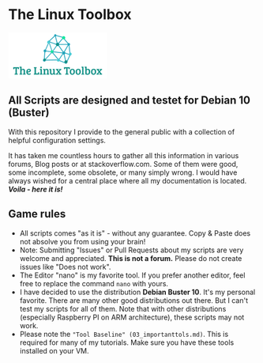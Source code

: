 # The Linux Toolbox
![The Linux Toolbox Logo](/images/logo.png)
## All Scripts are designed and testet for Debian 10 (Buster)

With this repository I provide to the general public with a collection of helpful configuration settings.

It has taken me countless hours to gather all this information in various forums, Blog posts or at stackoverflow.com. Some of them were good, some incomplete, some obsolete, or many simply wrong. I would have always wished for a central place where all my documentation is located. ***Voila - here it is!***

## Game rules
* All scripts comes "as it is" - without any guarantee. Copy & Paste does not absolve you from using your brain!
* Note: Submitting "Issues" or Pull Requests about my scripts are very welcome and appreciated. **This is not a forum.** Please do not create issues like "Does not work".
* The Editor "nano" is my favorite tool. If you prefer another editor, feel free to replace the command `nano` with yours.
* I have decided to use the distribution **Debian Buster 10**. It's my personal favorite. There are many other good distributions out there. But I can't test my scripts for all of them. Note that with other distributions (especially Raspberry PI on ARM architecture), these scripts may not work.
* Please note the ```"Tool Baseline" (03_importanttols.md)```. This is required for many of my tutorials. Make sure you have these tools installed on your VM.
